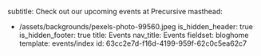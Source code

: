 subtitle: Check out our upcoming events at Precursive
masthead:
  - /assets/backgrounds/pexels-photo-99560.jpeg
is_hidden_header: true
is_hidden_footer: true
title: Events
nav_title: Events
fieldset: bloghome
template: events/index
id: 63cc2e7d-f16d-4199-959f-62c0c5ea62c7
